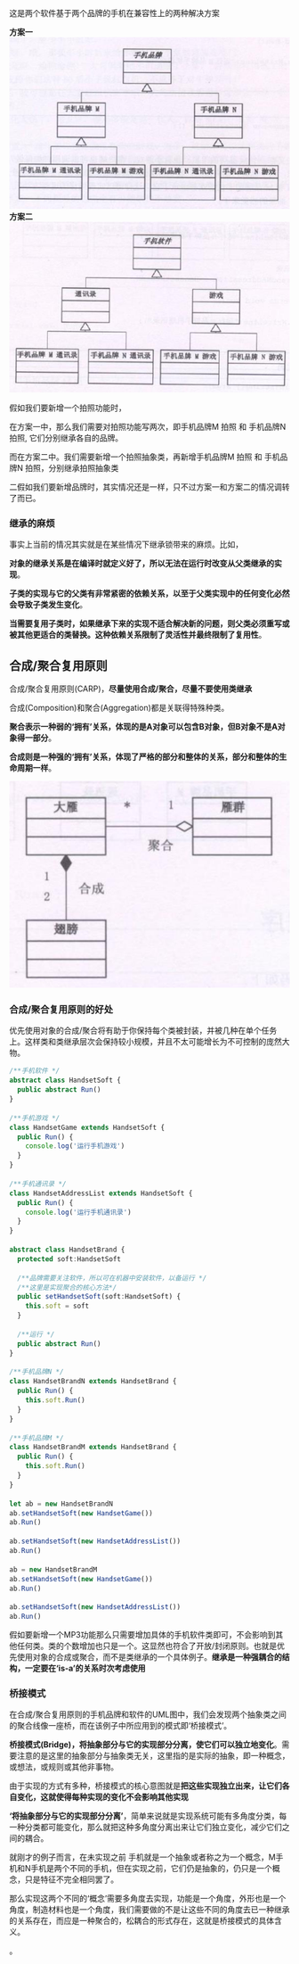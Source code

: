 这是两个软件基于两个品牌的手机在兼容性上的两种解决方案

**方案一**
![1](./1.jpg)
**方案二**
![2](./2.jpg)

假如我们要新增一个拍照功能时，

在方案一中，那么我们需要对拍照功能写两次，即手机品牌M 拍照 和 手机品牌N 拍照, 它们分别继承各自的品牌。

而在方案二中。我们需要新增一个拍照抽象类，再新增手机品牌M 拍照 和 手机品牌N 拍照，分别继承拍照抽象类

二假如我们要新增品牌时，其实情况还是一样，只不过方案一和方案二的情况调转了而已。

### 继承的麻烦
事实上当前的情况其实就是在某些情况下继承锁带来的麻烦。比如，

**对象的继承关系是在编译时就定义好了，所以无法在运行时改变从父类继承的实现**。

**子类的实现与它的父类有非常紧密的依赖关系，以至于父类实现中的任何变化必然会导致子类发生变化**。

**当需要复用子类时，如果继承下来的实现不适合解决新的问题，则父类必须重写或被其他更适合的类替换。这种依赖关系限制了灵活性并最终限制了复用性**。

## 合成/聚合复用原则

合成/聚合复用原则(CARP)，**尽量使用合成/聚合，尽量不要使用类继承**

合成(Composition)和聚合(Aggregation)都是关联得特殊种类。

**聚合表示一种弱的‘拥有’关系，体现的是A对象可以包含B对象，但B对象不是A对象得一部分**。

**合成则是一种强的‘拥有’关系，体现了严格的部分和整体的关系，部分和整体的生命周期一样**。

![3](./3.jpg)

### 合成/聚合复用原则的好处
优先使用对象的合成/聚合将有助于你保持每个类被封装，并被几种在单个任务上。这样类和类继承层次会保持较小规模，并且不太可能增长为不可控制的庞然大物。

```typescript
/**手机软件 */
abstract class HandsetSoft {
  public abstract Run()
}

/**手机游戏 */
class HandsetGame extends HandsetSoft {
  public Run() {
    console.log('运行手机游戏')
  }
}

/**手机通讯录 */
class HandsetAddressList extends HandsetSoft {
  public Run() {
    console.log('运行手机通讯录')
  }
}

abstract class HandsetBrand {
  protected soft:HandsetSoft
  
  /**品牌需要关注软件，所以可在机器中安装软件，以备运行 */
  /**这里是实现聚合的核心方法*/
  public setHandsetSoft(soft:HandsetSoft) {
    this.soft = soft
  }
  
  /**运行 */
  public abstract Run() 
} 

/**手机品牌N */
class HandsetBrandN extends HandsetBrand {
  public Run() {
    this.soft.Run()
  }
}

/**手机品牌M */
class HandsetBrandM extends HandsetBrand {
  public Run() {
    this.soft.Run()
  }
}

let ab = new HandsetBrandN
ab.setHandsetSoft(new HandsetGame())
ab.Run()

ab.setHandsetSoft(new HandsetAddressList())
ab.Run()

ab = new HandsetBrandM
ab.setHandsetSoft(new HandsetGame())
ab.Run()

ab.setHandsetSoft(new HandsetAddressList())
ab.Run()
```
假如要新增一个MP3功能那么只需要增加具体的手机软件类即可，不会影响到其他任何类。类的个数增加也只是一个。这显然也符合了开放/封闭原则。也就是优先使用对象的合成或聚合，而不是类继承的一个具体例子。**继承是一种强耦合的结构，一定要在‘is-a’的关系时次考虑使用**

### 桥接模式
在合成/聚合复用原则的手机品牌和软件的UML图中，我们会发现两个抽象类之间的聚合线像一座桥，而在该例子中所应用到的模式即‘桥接模式’。

**桥接模式(Bridge)，将抽象部分与它的实现部分分离，使它们可以独立地变化**。需要注意的是这里的抽象部分与抽象类无关，这里指的是实际的抽象，即一种概念，或想法，或规则或其他非事物。

由于实现的方式有多种，桥接模式的核心意图就是**把这些实现独立出来，让它们各自变化，这就使得每种实现的变化不会影响其他实现**

**‘将抽象部分与它的实现部分分离’**，简单来说就是实现系统可能有多角度分类，每一种分类都可能变化，那么就把这种多角度分离出来让它们独立变化，减少它们之间的耦合。

就刚才的例子而言，在未实现之前 手机就是一个抽象或者称之为一个概念，M手机和N手机是两个不同的手机，但在实现之前，它们仍是抽象的，仍只是一个概念，只是特征不完全相同罢了。

那么实现这两个不同的‘概念’需要多角度去实现，功能是一个角度，外形也是一个角度，制造材料也是一个角度，我们需要做的不是让这些不同的角度去已一种继承的关系存在，而应是一种聚合的，松耦合的形式存在，这就是桥接模式的具体含义。


。
